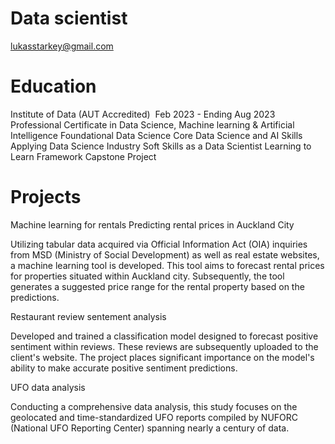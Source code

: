 # Data scientist
lukasstarkey@gmail.com

# Education
Institute of Data (AUT Accredited)  Feb 2023 - Ending Aug 2023
Professional Certificate in Data Science, Machine learning & Artificial Intelligence
	Foundational Data Science
	Core Data Science and AI Skills
	Applying Data Science Industry
	Soft Skills as a Data Scientist
	Learning to Learn Framework
	Capstone Project


# Projects
Machine learning for rentals
Predicting rental prices in Auckland City

Utilizing tabular data acquired via Official Information Act (OIA) inquiries from MSD (Ministry of Social Development) as well as real estate websites, a machine learning tool is developed. This tool aims to forecast rental prices for properties situated within Auckland city. Subsequently, the tool generates a suggested price range for the rental property based on the predictions.


Restaurant review sentement analysis

Developed and trained a classification model designed to forecast positive sentiment within reviews. These reviews are subsequently uploaded to the client's website. The project places significant importance on the model's ability to make accurate positive sentiment predictions.


UFO data analysis

Conducting a comprehensive data analysis, this study focuses on the geolocated and time-standardized UFO reports compiled by NUFORC (National UFO Reporting Center) spanning nearly a century of data.
